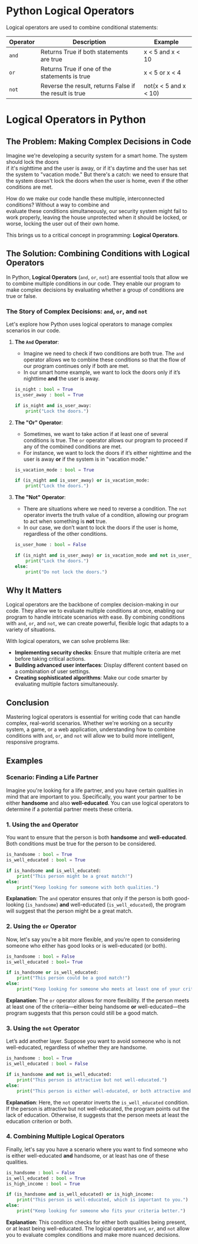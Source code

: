 # Python Logical Operators
Logical operators are used to combine conditional statements:

| **Operator** | **Description** |**Example**|
| --- | --- |---|
| `and` | Returns True if both statements are true  |x < 5 and  x < 10	 |
| `or` | Returns True if one of the statements is true  |x < 5 or x < 4	|
| `not` | Reverse the result, returns False if the result is true |not(x < 5 and x < 10)|

  # Logical Operators in Python

## The Problem: Making Complex Decisions in Code

Imagine we're developing a security system for a smart home. The system should lock the doors <br/> if it's nighttime and the user is away, or if it's daytime and the user has set the system to "vacation mode." But there's a catch: we need to ensure that the system doesn't lock the doors when the user is home, even if the other conditions are met. 

How do we make our code handle these multiple, interconnected conditions? Without a way to combine and<br/> evaluate these conditions simultaneously, our security system might fail to work properly, leaving the house unprotected when it should be locked, or worse, locking the user out of their own home.

This brings us to a critical concept in programming: **Logical Operators**.

## The Solution: Combining Conditions with Logical Operators

In Python, **Logical Operators** (`and`, `or`, `not`) are essential tools that allow we to combine multiple conditions in our code. They enable our program to make complex decisions by evaluating whether a group of conditions are true or false.

### The Story of Complex Decisions: `and`, `or`, and `not`

Let's explore how Python uses logical operators to manage complex scenarios in our code.

1. **The `And` Operator**:
   - Imagine we need to check if two conditions are both true. The `and` operator allows we to combine these conditions so that the flow of our program continues only if both are met.
   - In our smart home example, we want to lock the doors only if it’s nighttime **and** the user is away.

    ```python
    is_night : bool = True
    is_user_away : bool = True
    
    if is_night and is_user_away:
        print("Lock the doors.")
    ```

2. **The "Or" Operator**:
   - Sometimes, we want to take action if at least one of several conditions is true. The `or` operator allows our program to proceed if any of the combined conditions are met.
   - For instance, we want to lock the doors if it’s either nighttime and the user is away **or** if the system is in "vacation mode."

    ```python
    is_vacation_mode : bool = True
    
    if (is_night and is_user_away) or is_vacation_mode:
        print("Lock the doors.")
    ```

3. **The "Not" Operator**:
   - There are situations where we need to reverse a condition. The `not` operator inverts the truth value of a condition, allowing our program to act when something is **not** true.
   - In our case, we don’t want to lock the doors if the user is home, regardless of the other conditions.

    ```python
    is_user_home : bool = False
    
    if (is_night and is_user_away) or is_vacation_mode and not is_user_home:
        print("Lock the doors.")
    else:
        print("Do not lock the doors.")
    ```

## Why It Matters

Logical operators are the backbone of complex decision-making in our code. They allow we to evaluate multiple conditions at once, enabling our program to handle intricate scenarios with ease. By combining conditions with `and`, `or`, and `not`, we can create powerful, flexible logic that adapts to a variety of situations.

With logical operators, we can solve problems like:

- **Implementing security checks**: Ensure that multiple criteria are met before taking critical actions.
- **Building advanced user interfaces**: Display different content based on a combination of user settings.
- **Creating sophisticated algorithms**: Make our code smarter by evaluating multiple factors simultaneously.

## Conclusion

Mastering logical operators is essential for writing code that can handle complex, real-world scenarios. Whether we're working on a security system, a game, or a web application, understanding how to combine conditions with `and`, `or`, and `not` will allow we to build more intelligent, responsive programs.



## Examples


### Scenario: Finding a Life Partner

Imagine you're looking for a life partner, and you have certain qualities in mind that are important to you. Specifically, you want your partner to be either **handsome** and also **well-educated**. You can use logical operators to determine if a potential partner meets these criteria.

### 1. Using the `and` Operator

You want to ensure that the person is both **handsome** and **well-educated**. Both conditions must be true for the person to be considered.

```python
is_handsome : bool = True
is_well_educated : bool = True

if is_handsome and is_well_educated:
    print("This person might be a great match!")
else:
    print("Keep looking for someone with both qualities.")
```

**Explanation**: The `and` operator ensures that only if the person is both good-looking (`is_handsome`) **and** well-educated (`is_well_educated`), the program will suggest that the person might be a great match.

### 2. Using the `or` Operator

Now, let's say you’re a bit more flexible, and you’re open to considering someone who either has good looks or is well-educated (or both).

```python
is_handsome : bool = False
is_well_educated : bool= True

if is_handsome or is_well_educated:
    print("This person could be a good match!")
else:
    print("Keep looking for someone who meets at least one of your criteria.")
```

**Explanation**: The `or` operator allows for more flexibility. If the person meets at least one of the criteria—either being handsome **or** well-educated—the program suggests that this person could still be a good match.

### 3. Using the `not` Operator

Let’s add another layer. Suppose you want to avoid someone who is not well-educated, regardless of whether they are handsome.

```python
is_handsome : bool = True
is_well_educated : bool = False

if is_handsome and not is_well_educated:
    print("This person is attractive but not well-educated.")
else:
    print("This person is either well-educated, or both attractive and well-educated.")
```

**Explanation**: Here, the `not` operator inverts the `is_well_educated` condition. If the person is attractive but not well-educated, the program points out the lack of education. Otherwise, it suggests that the person meets at least the education criterion or both.

### 4. Combining Multiple Logical Operators

Finally, let's say you have a scenario where you want to find someone who is either well-educated **and** handsome, or at least has one of these qualities.

```python
is_handsome : bool = False
is_well_educated : bool = True
is_high_income : bool = True

if (is_handsome and is_well_educated) or is_high_income:
    print("This person is well-educated, which is important to you.")
else:
    print("Keep looking for someone who fits your criteria better.")
```

**Explanation**: This condition checks for either both qualities being present, or at least being well-educated. The logical operators `and`, `or`, and `not` allow you to evaluate complex conditions and make more nuanced decisions.
